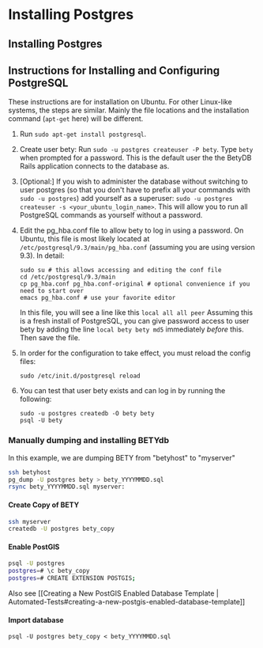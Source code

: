 # Installing Postgres

## Installing Postgres

## Instructions for Installing and Configuring PostgreSQL

These instructions are for installation on Ubuntu. For other Linux-like systems, the steps are similar. Mainly the file locations and the installation command \(`apt-get` here\) will be different.

1. Run `sudo apt-get install postgresql`.
2. Create user bety:  Run `sudo -u postgres createuser -P bety`.  Type `bety` when prompted for a password.  This is the default user the the BetyDB Rails application connects to the database as.
3. \[Optional:\] If you wish to administer the database without switching to user postgres \(so that you don't have to prefix all your commands with `sudo -u postgres`\) add yourself as a superuser: `sudo -u postgres createuser -s <your_ubuntu_login_name>`.  This will allow you to run all PostgreSQL commands as yourself without a password.
4. Edit the pg\_hba.conf file to allow bety to log in using a password. On Ubuntu, this file is most likely located at `/etc/postgresql/9.3/main/pg_hba.conf` \(assuming you are using version 9.3\). In detail:

   ```text
   sudo su # this allows accessing and editing the conf file
   cd /etc/postgresql/9.3/main
   cp pg_hba.conf pg_hba.conf-original # optional convenience if you need to start over
   emacs pg_hba.conf # use your favorite editor
   ```

   In this file, you will see a line like this `local all all peer` Assuming this is a fresh install of PostgreSQL, you can give password access to user bety by adding the line `local bety bety md5` immediately _before_ this. Then save the file.

5. In order for the configuration to take effect, you must reload the config files:

   `sudo /etc/init.d/postgresql reload`

6. You can test that user bety exists and can log in by running the following:

   ```text
   sudo -u postgres createdb -O bety bety
   psql -U bety
   ```

### Manually dumping and installing BETYdb

In this example, we are dumping BETY from "betyhost" to "myserver"

```bash
ssh betyhost
pg_dump -U postgres bety > bety_YYYYMMDD.sql
rsync bety_YYYYMMDD.sql myserver:
```

#### Create Copy of BETY

```bash
ssh myserver
createdb -U postgres bety_copy
```

#### Enable PostGIS

```bash
psql -U postgres
postgres=# \c bety_copy
postgres=# CREATE EXTENSION POSTGIS;
```

Also see \[\[Creating a New PostGIS Enabled Database Template \| Automated-Tests\#creating-a-new-postgis-enabled-database-template\]\]

#### Import database

```text
psql -U postgres bety_copy < bety_YYYYMMDD.sql
```

